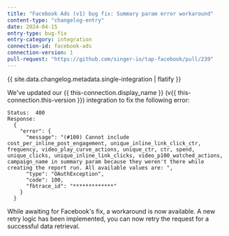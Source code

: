 ```yaml
---
title: "Facebook Ads (v1) bug fix: Summary param error workaround"
content-type: "changelog-entry"
date: 2024-04-15
entry-type: bug-fix
entry-category: integration
connection-id: facebook-ads
connection-version: 1
pull-request: "https://github.com/singer-io/tap-facebook/pull/239"
---
```

{{ site.data.changelog.metadata.single-integration | flatify }}

We've updated our {{ this-connection.display_name }} (v{{ this-connection.this-version }}) integration to fix the following error:

```
Status:  400
Response:
  {
    "error": {
      "message": "(#100) Cannot include cost_per_inline_post_engagement, unique_inline_link_click_ctr, frequency, video_play_curve_actions, unique_ctr, ctr, spend, unique_clicks, unique_inline_link_clicks, video_p100_watched_actions, campaign_name in summary param because they weren't there while creating the report run. All available values are: ",
      "type": "OAuthException",
      "code": 100,
      "fbtrace_id": "*************"
    }
  }
```

While awaiting for Facebook's fix, a workaround is now available. A new retry logic has been implemented, you can now retry the request for a successful data retrieval.
